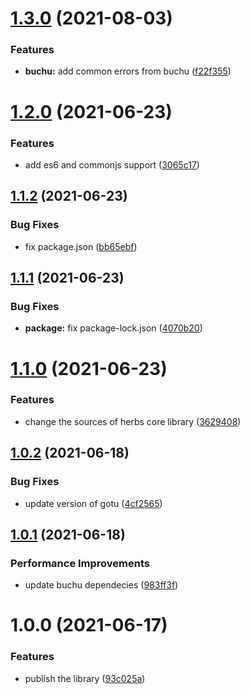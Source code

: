 # [1.3.0](https://github.com/herbsjs/herbs/compare/v1.2.0...v1.3.0) (2021-08-03)


### Features

* **buchu:** add common errors from buchu ([f22f355](https://github.com/herbsjs/herbs/commit/f22f355b44260e0e7a029c2cd43aaba94b1fbb57))

# [1.2.0](https://github.com/herbsjs/herbs/compare/v1.1.2...v1.2.0) (2021-06-23)


### Features

* add es6 and commonjs support ([3065c17](https://github.com/herbsjs/herbs/commit/3065c17a9cac39dd5a75040167514c940dff56ed))

## [1.1.2](https://github.com/herbsjs/herbs/compare/v1.1.1...v1.1.2) (2021-06-23)


### Bug Fixes

* fix package.json ([bb65ebf](https://github.com/herbsjs/herbs/commit/bb65ebfde96c280e5184259cc4de6d3b16db88aa))

## [1.1.1](https://github.com/herbsjs/herbs/compare/v1.1.0...v1.1.1) (2021-06-23)


### Bug Fixes

* **package:** fix package-lock.json ([4070b20](https://github.com/herbsjs/herbs/commit/4070b205035e41ed583cd4e1a21c528150407dfd))

# [1.1.0](https://github.com/herbsjs/herbs/compare/v1.0.2...v1.1.0) (2021-06-23)


### Features

* change the sources of herbs core library ([3629408](https://github.com/herbsjs/herbs/commit/362940803466e8342efaf21090c005a3e3cdd66c))

## [1.0.2](https://github.com/herbsjs/herbs/compare/v1.0.1...v1.0.2) (2021-06-18)


### Bug Fixes

* update version of gotu ([4cf2565](https://github.com/herbsjs/herbs/commit/4cf25653942751556e2073bd1e0239c4cf945287))

## [1.0.1](https://github.com/herbsjs/herbs/compare/v1.0.0...v1.0.1) (2021-06-18)


### Performance Improvements

* update buchu dependecies ([983ff3f](https://github.com/herbsjs/herbs/commit/983ff3f1e7844783400ea06efedc7e8b1b98775c))

# 1.0.0 (2021-06-17)


### Features

* publish the library ([93c025a](https://github.com/jhomarolo/herbs/commit/93c025ab76707c3cbd7c04c8561907221e348cb8))
